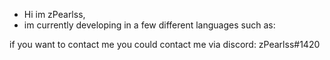 - Hi im zPearlss,
- im currently developing in a few different languages such as:

<!---
 _ **PHP**
 _ **C++**
 and
 _ **HTML**
--->

if you want to contact me you could contact me via discord: zPearlss#1420
